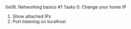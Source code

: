 0x08. Networking basics #1
Tasks
0. Change your home IP
1. Show attached IPs
2. Port listening on localhost
